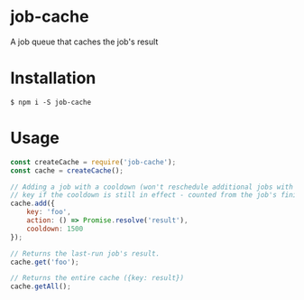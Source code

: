# job-cache
A job queue that caches the job's result

# Installation
```shell
$ npm i -S job-cache
```

# Usage

```javascript
const createCache = require('job-cache');
const cache = createCache();

// Adding a job with a cooldown (won't reschedule additional jobs with the same
// key if the cooldown is still in effect - counted from the job's finish time)
cache.add({
    key: 'foo',
    action: () => Promise.resolve('result'),
    cooldown: 1500
});

// Returns the last-run job's result.
cache.get('foo');

// Returns the entire cache ({key: result})
cache.getAll();
```
